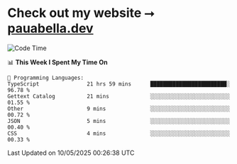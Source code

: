 # Check out my website ⭢ [pauabella.dev](https://pauabella.dev)

<!--START_SECTION:waka-->
![Code Time](http://img.shields.io/badge/Code%20Time-4%2C411%20hrs%2027%20mins-blue)

📊 **This Week I Spent My Time On** 

```text
💬 Programming Languages: 
TypeScript               21 hrs 59 mins      ████████████████████████░   96.78 % 
Gettext Catalog          21 mins             ░░░░░░░░░░░░░░░░░░░░░░░░░   01.55 % 
Other                    9 mins              ░░░░░░░░░░░░░░░░░░░░░░░░░   00.72 % 
JSON                     5 mins              ░░░░░░░░░░░░░░░░░░░░░░░░░   00.40 % 
CSS                      4 mins              ░░░░░░░░░░░░░░░░░░░░░░░░░   00.33 % 
```


 Last Updated on 10/05/2025 00:26:38 UTC
<!--END_SECTION:waka-->
